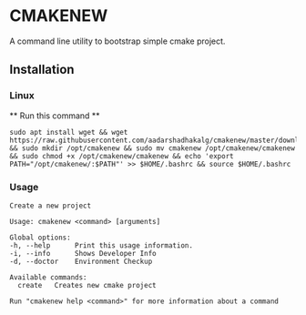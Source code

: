 # CMAKENEW
A command line utility to bootstrap simple cmake project.

## Installation

### Linux

** Run this command **

```
sudo apt install wget && wget https://raw.githubusercontent.com/aadarshadhakalg/cmakenew/master/downloads/linux/cmakenew && sudo mkdir /opt/cmakenew && sudo mv cmakenew /opt/cmakenew/cmakenew && sudo chmod +x /opt/cmakenew/cmakenew && echo 'export PATH="/opt/cmakenew/:$PATH"' >> $HOME/.bashrc && source $HOME/.bashrc

```


### Usage
```
Create a new project

Usage: cmakenew <command> [arguments]

Global options:
-h, --help      Print this usage information.
-i, --info      Shows Developer Info
-d, --doctor    Environment Checkup

Available commands:
  create   Creates new cmake project

Run "cmakenew help <command>" for more information about a command
```
